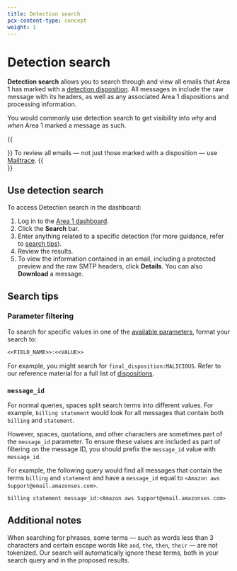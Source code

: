 ```yaml
---
title: Detection search
pcx-content-type: concept
weight: 1
---
```


# Detection search

**Detection search** allows you to search through and view all emails that Area 1 has marked with a [detection disposition](/email-security/reference/dispositions-and-attributes/). All messages in include the raw message with its headers, as well as any associated Area 1 dispositions and processing information.

You would commonly use detection search to get visibility into *why* and *when* Area 1 marked a message as such. 

{{<Aside type="note">}}
To review all emails — not just those marked with a disposition — use [Mailtrace](/email-security/reporting/mailtrace/).
{{</Aside>}}

## Use detection search

To access Detection search in the dashboard:

1. Log in to the [Area 1 dashboard](https://horizon.area1security.com/).
2. Click the **Search** bar.
3. Enter anything related to a specific detection (for more guidance, refer to [search tips](#search-tips)).
4. Review the results.
5. To view the information contained in an email, including a protected preview and the raw SMTP headers, click **Details**. You can also **Download** a message.

## Search tips

### Parameter filtering

To search for specific values in one of the [available parameters](/email-security/reporting/detection-search/available-parameters/), format your search to:

```txt
<<FIELD_NAME>>:<<VALUE>>
```

For example, you might search for `final_disposition:MALICIOUS`. Refer to our reference material for a full list of [dispositions](/email-security/reference/dispositions-and-attributes/).

### `message_id`

For normal queries, spaces split search terms into different values. For example, `billing statement` would look for all messages that contain both `billing` and `statement`.

However, spaces, quotations, and other characters are sometimes part of the `message_id` parameter. To ensure these values are included as part of filtering on the message ID, you should prefix the `message_id` value with `message_id`.

For example, the following query would find all messages that contain the terms `billing` and
`statement` and have a `message_id` equal to `<Amazon aws Support@email.amazonses.com>`.

```txt
billing statement message_id:<Amazon aws Support@email.amazonses.com>
```

## Additional notes

When searching for phrases, some terms — such as words less than 3 characters and certain escape words like `and`, `the`, `then`, `their` — are not tokenized. Our search will automatically ignore these terms, both in your search query and in the proposed results.